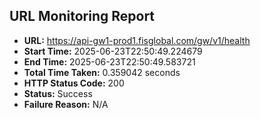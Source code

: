 ## URL Monitoring Report

- **URL:** https://api-gw1-prod1.fisglobal.com/gw/v1/health
- **Start Time:** 2025-06-23T22:50:49.224679
- **End Time:** 2025-06-23T22:50:49.583721
- **Total Time Taken:** 0.359042 seconds
- **HTTP Status Code:** 200
- **Status:** Success
- **Failure Reason:** N/A

